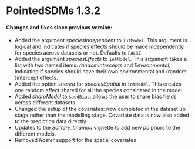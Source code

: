 # PointedSDMs 1.3.2

#### Changes and fixes since previous version:

-   Added the argument *speciesIndependent* to `intModel`. This argument is logical and indicates if species effects should be made independently for species across datasets or not. Defaults to `FALSE`.
-   Added the argument *speciesEffects* to `intModel`. This argument takes a list with two named items: *randomIntercepts* and *Environmental*, indicating if species should have their own environmental and (random )intercept effects.
-   Added the option *shared* for *speciesSpatial* in `intModel`. This creates one random effect shared for all the species considered in the model.
-   Added *shareModel* to `$addBias`: allows the user to share bias fields across different datasets.
-   Changed the setup of the covariates: now completed in the dataset up stage rather than the modelling stage. Covariate data is now also added to the prediction data directly.
-   Updates to the *Solitary_tinamou* vignette to add new *pc* priors to the different models.
-   Removed *Raster* support for the spatial covariates
